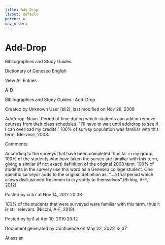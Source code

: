 ```yaml
---
title: Add-Drop
layout: default
parent: A
nav_order:
---
```


# Add-Drop

Bibliographies and Study Guides

Dictionary of Geneseo English

View All Entries

A-D

Bibliographies and Study Guides : Add-Drop

Created by  Unknown User (bli2), last modified on Nov 28, 2008

Add/drop: Noun- Period of time during which students can add or remove courses from their class schedules. &quot;I'll have to wait until add/drop to see if I can overload my credits.&quot; 100% of survey population was familiar with this term. BIervese, 2008.

Comments:

According to the surveys that have been completed thus far in my group, 100% of the students who have taken the survey are familiar with this term, giving a similar (if not exact) definition of the original 2008 term. 100% of students in the survery use this word as a Geneseo college student. One specific surveyor adds to the original definition as: &quot;...a trial period which allows disillusioned freshmen to cry softly to themselves&quot;.(Birkby, A-F, 2012) 

Posted by ccb7 at Nov 14, 2012 20:38

100% of the students that were surveyed were familiar with this term, thus it is still relevant. (Nicchi, A-F, 2019). 

Posted by hjn1 at Apr 10, 2019 20:12

Document generated by Confluence on May 22, 2023 12:37

Atlassian
